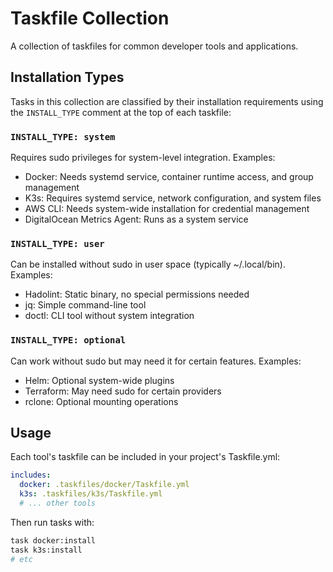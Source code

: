 # Taskfile Collection

A collection of taskfiles for common developer tools and applications.

## Installation Types

Tasks in this collection are classified by their installation requirements using the `INSTALL_TYPE` comment at the top of each taskfile:

### `INSTALL_TYPE: system`
Requires sudo privileges for system-level integration. Examples:
- Docker: Needs systemd service, container runtime access, and group management
- K3s: Requires systemd service, network configuration, and system files
- AWS CLI: Needs system-wide installation for credential management
- DigitalOcean Metrics Agent: Runs as a system service

### `INSTALL_TYPE: user`
Can be installed without sudo in user space (typically ~/.local/bin). Examples:
- Hadolint: Static binary, no special permissions needed
- jq: Simple command-line tool
- doctl: CLI tool without system integration

### `INSTALL_TYPE: optional`
Can work without sudo but may need it for certain features. Examples:
- Helm: Optional system-wide plugins
- Terraform: May need sudo for certain providers
- rclone: Optional mounting operations

## Usage

Each tool's taskfile can be included in your project's Taskfile.yml:

```yaml
includes:
  docker: .taskfiles/docker/Taskfile.yml
  k3s: .taskfiles/k3s/Taskfile.yml
  # ... other tools
```

Then run tasks with:
```bash
task docker:install
task k3s:install
# etc
